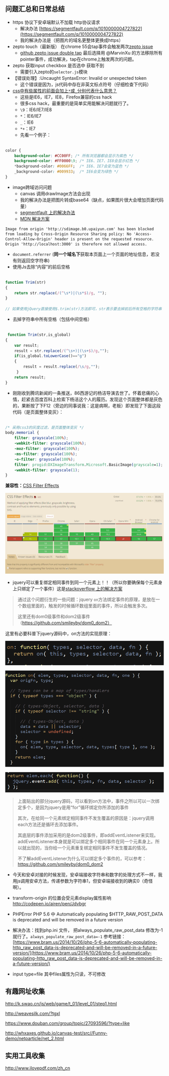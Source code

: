 ## 问题汇总和日常总结

*	https 协议下安卓端默认不加载 http协议请求
	* 解决办法 [https://segmentfault.com/q/1010000004727822](https://segmentfault.com/q/1010000004727822)
	* 我的解决办法是（把图片的域名更整体更换成https）
*	zepto touch（最新版） 在chrome 55会tap事件会触发两次[zepto issue](https://github.com/madrobby/zepto/issues/1249)
	* [github zepto issue double tap](https://github.com/madrobby/zepto/issues/1249) 最后选择用 @MarvinXu 的方法移除所有pointer事件，成功解决，tap在chrome上触发两次的问题。
*	zepto 获取input checkbox 是否选中 获取不到
	*	需要引入zepto的`selector.js`模块
*	【错误处理】:Uncaught SyntaxError: Invalid or unexpected token
	* 这个错误是因为，js代码中存在非英文标点符号（仔细检查下代码）
*	[css中有些属性的前面会加上`*`或`_`分别代表什么意思？](http://blog.csdn.net/yohoph/article/details/7759372)
	* 这些是IE6，IE7，IE8，Firefox兼容的css hack	
	* 很多css hack，最重要的是简单实用能解决问题就行了。
	* `\9`：IE6/IE7/IE8
	* `*`：IE6/IE7
	* `_`：IE6
	* `*+`：IE7
	* 先看一个例子：

```css

color {
	background-color: #CC00FF; /* 所有浏览器都会显示为紫色 */
	background-color: #FF0000\9; /* IE6、IE7、IE8会显示红色 */
	*background-color: #0066FF;  /* IE6、IE7会变为蓝色 */   
	_background-color: #009933;  /* IE6会变为绿色 */
}

```

*	image跨域访问问题
	* canvas 调用drawImage方法会出现	
	* 我的解决办法是把图片转成base64（缺点，如果图片很大会增加页面代码量）
	* [segmentfault 上的解决办法](https://segmentfault.com/q/1010000000768672)
	* [MDN 解决方案](https://developer.mozilla.org/en-US/docs/Web/HTML/CORS_enabled_image)

```
Image from origin 'http://sdimage.b0.upaiyun.com' has been blocked from loading by Cross-Origin Resource Sharing policy: No 'Access-Control-Allow-Origin' header is present on the requested resource. Origin 'http://localhost:3000' is therefore not allowed access.

```

*	`document.referrer` (**同一个域名下**获取本页面上一个页面的地址信息，若没有则返回空字符串)
*	使用Js去除“内容”的前后空格

```js

function Trim(str)
{ 
 	return str.replace(/(^\s*)|(\s*$)/g, ""); 
}

// 如果使用jQuery直接使用$.trim(str)方法即可，str表示要去掉前后所有空格的字符串

```

*	去掉字符串中所有空格（包括中间空格）

```js

 function Trim(str,is_global)
{
    var result;
    result = str.replace(/(^\s+)|(\s+$)/g,"");
    if(is_global.toLowerCase()=="g")
    {
        result = result.replace(/\s/g,"");
     }
    return result;
}

```

*	刚刚收到腾讯新闻的一条推送，86西游记的杨洁导演去世了。怀着悲痛的心情，赶紧去百度百科上检索下杨洁这个人的履历。发现这个页面整体都是灰色的，果断按了下F12（旁边的同事说我：这是病啊，老板）即发现了下面这段代码（是页面整体变灰）：

```css

/* 采用css3的灰度过滤，是页面整体变灰 */
body.memorial {
    filter: grayscale(100%);
    -webkit-filter: grayscale(100%);
    -moz-filter: grayscale(100%);
    -ms-filter: grayscale(100%);
    -o-filter: grayscale(100%);
    filter: progid:DXImageTransform.Microsoft.BasicImage(grayscale=1);
    -webkit-filter: grayscale(1);
}

```

**兼容性：**[CSS Filter Effects](http://www.caniuse.com/#search=filter)

![CSS Filter 兼容性](images/cssFilter.png)

*	jquery可以重复绑定相同事件到同一个元素上！！（所以你要确保每个元素身上只绑定了一个事件）这是[stackoverflow 上的解决方案](http://stackoverflow.com/questions/14969960/jquery-click-events-firing-multiple-times)
> 通过这个问题衍生的一些问题：jquery `on`方法绑定事件的原理，是放在一个数组里面的，触发的时候循环数组里面的事件，所以会触发多次。
> 
> 这里还有dom0级事件和dom2级事件（https://github.com/smileyby/dom0_dom2）

这里有必要科普下jquery源码中，on方法的实现原理：

![](images/3.png)

![](images/1.png)

![](images/2.png)

> 上面贴出的部分jquery源码，可以看到on方法中，事件之所以可以一次绑定多个，是因为jquery是用“for”循环绑定你所添加的事件
> 
> 其次，在给同一个元素绑定相同事件不发生覆盖的原因是：jquery调用each方法还是循环去添加事件。
> 
> 其底层的事件添加采用的是dom2级事件，即addEventListener来实现。addEventListener本身就是可以绑定多个相同事件在同一个元素身上。所以就出现的，当你给一个元素重复绑定相同事件不发生覆盖的情况。
> 
> 不了解addEventListener为什么可以绑定多个事件的，可以参考：https://github.com/smileyby/dom0_dom2

* 今天和安卓对接的时候发现，安卓端接收字符串和数字的处理方式不一样，我用js调用安卓方法，传递参数为字符串1，但安卓端接收到的确实0（奇怪啊）。
* transform-origin  的位置会受元素display属性影响 http://codepen.io/airen/pen/Jdvbgr 

* PHPError PHP 5.6 中 Automatically populating $HTTP_RAW_POST_DATA is deprecated and will be removed in a future version
* 解决办法：找到php.ini  文件， 把always_populate_raw_post_data  修改为-1 就行了。`always_populate_raw_post_data=-1` 参考链接：[https://www.bram.us/2014/10/26/php-5-6-automatically-populating-http_raw_post_data-is-deprecated-and-will-be-removed-in-a-future-version/](https://www.bram.us/2014/10/26/php-5-6-automatically-populating-http_raw_post_data-is-deprecated-and-will-be-removed-in-a-future-version/)

* input type=file 其中files属性为只读，不可修改
	

## 有趣网址收集

http://k.swao.cn/js/web/game/t_01/level_01/step1.html

http://weavesilk.com/?tgxl

https://www.douban.com/group/topic/27093596/?type=like

http://whxaxes.github.io/canvas-test/src//Funny-demo/netparticle/net_2.html

## 实用工具收集

http://www.ilovepdf.com/zh_cn
